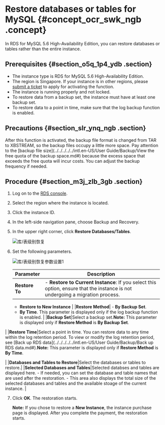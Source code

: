# Restore databases or tables for MySQL {#concept_ocr_swk_ngb .concept}

In RDS for MySQL 5.6 High-Availability Edition, you can restore databases or tables rather than the entire instance.

## Prerequisites {#section_o5q_1p4_ydb .section}

-   The instance type is RDS for MySQL 5.6 High-Availability Edition.
-   The region is Singapore. If your instance is in other regions, please [submit a ticket](https://workorder-intl.console.aliyun.com/#/ticket/createIndex) to apply for activating the function.
-   The instance is running properly and not locked.
-   To restore data from a backup set, the instance must have at least one backup set.
-   To restore data to a point in time, make sure that the log backup function is enabled.

## Precautions {#section_slr_ynq_ngb .section}

After this function is activated, the backup file format is changed from TAR to XBSTREAM, so the backup files occupy a little more space. Pay attention to the [backup file size](../../../../../intl.en-US/User Guide/Backup/View the free quota of the backup space.md#) because the excess space that exceeds the free quota will incur costs. You can adjust the backup frequency if needed.

## Procedure {#section_m3j_zlb_3gb .section}

1.  Log on to the [RDS console](https://rds.console.aliyun.com/).
2.  Select the region where the instance is located.
3.  Click the instance ID.
4.  In the left-side navigation pane, choose Backup and Recovery.
5.  In the upper right corner, click **Restore Databases/Tables**.

    ![库/表级别恢复](http://static-aliyun-doc.oss-cn-hangzhou.aliyuncs.com/assets/img/115355/155193829737783_en-US.png)

6.  Set the following parameters.

    ![库/表级别恢复参数设置1](http://static-aliyun-doc.oss-cn-hangzhou.aliyuncs.com/assets/img/115355/155193829737784_en-US.png)

    |Parameter|Description|
    |---------|-----------|
    |**Restore To**|     -   **Restore to Current Instance**: If you select this option, ensure that the instance is not undergoing a migration process.
    -   **Restore to New Instance**
 |
    |**Restore Method**|     -   **By Backup Set**.
    -   **By Time**. This parameter is displayed only if the log backup function is enabled.
 |
    |**Backup Set**|Select a backup set.**Note:** This parameter is displayed only if **Restore Method** is **By Backup Set**.

|
    |**Restore Time**|Select a point in time. You can restore data to any time within the log retention period. To view or modify the log retention period, see [Back up RDS data](../../../../../intl.en-US/User Guide/Backup/Back up RDS data.md#).**Note:** This parameter is displayed only if **Restore Method** is **By Time**.

|
    |**Databases and Tables to Restore**|Select the databases or tables to restore.|
    |**Selected Databases and Tables**|Selected databses and tables are displayed here.    -   If needed, you can set the database and table names that are used after the restoration.
    -   This area also displays the total size of the selected databases and tables and the available stoage of the current instance.
|

7.  Click **OK**. The restoration starts.

    **Note:** If you chose to restore a **New Instance**, the instance purchase page is displayed. After you complete the payment, the restoration starts.


